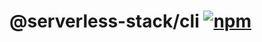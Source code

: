 # @serverless-stack/cli [![npm](https://img.shields.io/npm/v/@serverless-stack/cli.svg)](https://www.npmjs.com/package/@serverless-stack/cli)
